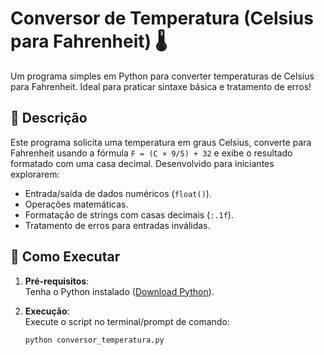 # Conversor de Temperatura (Celsius para Fahrenheit) 🌡️

Um programa simples em Python para converter temperaturas de Celsius para Fahrenheit. Ideal para praticar sintaxe básica e tratamento de erros!

## 📝 Descrição

Este programa solicita uma temperatura em graus Celsius, converte para Fahrenheit usando a fórmula `F = (C × 9/5) + 32` e exibe o resultado formatado com uma casa decimal. Desenvolvido para iniciantes explorarem:
- Entrada/saída de dados numéricos (`float()`).
- Operações matemáticas.
- Formatação de strings com casas decimais (`:.1f`).
- Tratamento de erros para entradas inválidas.

## 🚀 Como Executar

1. **Pré-requisitos**:  
   Tenha o Python instalado ([Download Python](https://www.python.org/downloads/)).

2. **Execução**:  
   Execute o script no terminal/prompt de comando:
   ```bash
   python conversor_temperatura.py